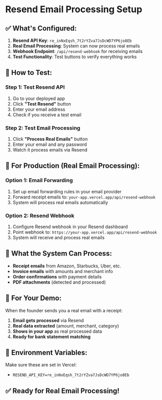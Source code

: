 # Resend Email Processing Setup

## ✅ **What's Configured:**

1. **Resend API Key**: `re_inNxEqsh_7t2rYZva7JsDcWD7YP6jo8Eb`
2. **Real Email Processing**: System can now process real emails
3. **Webhook Endpoint**: `/api/resend-webhook` for receiving emails
4. **Test Functionality**: Test buttons to verify everything works

## 🚀 **How to Test:**

### **Step 1: Test Resend API**
1. Go to your deployed app
2. Click **"Test Resend"** button
3. Enter your email address
4. Check if you receive a test email

### **Step 2: Test Email Processing**
1. Click **"Process Real Emails"** button
2. Enter your email and any password
3. Watch it process emails via Resend

## 🔧 **For Production (Real Email Processing):**

### **Option 1: Email Forwarding**
1. Set up email forwarding rules in your email provider
2. Forward receipt emails to: `your-app.vercel.app/api/resend-webhook`
3. System will process real emails automatically

### **Option 2: Resend Webhook**
1. Configure Resend webhook in your Resend dashboard
2. Point webhook to: `https://your-app.vercel.app/api/resend-webhook`
3. System will receive and process real emails

## 📧 **What the System Can Process:**

- **Receipt emails** from Amazon, Starbucks, Uber, etc.
- **Invoice emails** with amounts and merchant info
- **Order confirmations** with payment details
- **PDF attachments** (detected and processed)

## 🎯 **For Your Demo:**

When the founder sends you a real email with a receipt:
1. **Email gets processed** via Resend
2. **Real data extracted** (amount, merchant, category)
3. **Shows in your app** as real processed data
4. **Ready for bank statement matching**

## 🔑 **Environment Variables:**

Make sure these are set in Vercel:
- `RESEND_API_KEY=re_inNxEqsh_7t2rYZva7JsDcWD7YP6jo8Eb`

## ✅ **Ready for Real Email Processing!** 